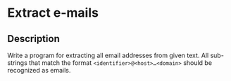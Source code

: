 # Extract e-mails

## Description
Write a program for extracting all email addresses from given text.
All sub-strings that match the format `<identifier>@<host>…<domain>` should be recognized as emails.